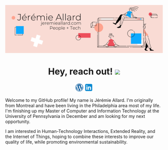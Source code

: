 <!-- https://towardsdatascience.com/build-a-stunning-readme-for-your-github-profile-9b80434fe5d7 -->
<!-- Above is an article to creating a cool GitHub profile -->

<!-- Actions: https://github.com/marketplace/actions/blog-post-workflow -->

[![Header](https://raw.githubusercontent.com/jerall24/jerall24/master/assets/github_banner.png?token=AJHARDC5ZX2CSVLM34GLUJK7K5X6O "Header")](https://jeremieallard.com/)
<h1 align='center'> Hey, reach out! <img src="https://raw.githubusercontent.com/MartinHeinz/MartinHeinz/master/wave.gif" width="30px"></h1>
<p align='center'>
 <a href="https://jeremieallard.com"><img height="30" src="https://raw.githubusercontent.com/jerall24/jerall24/master/assets/icons8-wordpress.png?token=AJHARDC5ZX2CSVLM34GLUJK7K5X6O"></a><a href="https://www.linkedin.com/in/jeremiea/"><img height="30" src="https://raw.githubusercontent.com/jerall24/jerall24/master/assets/icons8-linkedin.png?token=AJHARDC5ZX2CSVLM34GLUJK7K5X6O"></a>
</p>

Welcome to my GitHub profile! My name is Jérémie Allard. I'm originally from Montreal and have been living in the Philadelphia area most of my life. I'm finishing up my Master of Computer and Information Technology at the University of Pennsylvania in December and am looking for my next opportunity.

I am interested in Human-Technology Interactions, Extended Reality, and the Internet of Things, hoping to combine these interests to improve our quality of life, while promoting environmental sustainability.





<!--
**jerall24/jerall24** is a ✨ _special_ ✨ repository because its `README.md` (this file) appears on your GitHub profile.

Here are some ideas to get you started:

- 🔭 I’m currently working on ...
- 🌱 I’m currently learning ...
- 👯 I’m looking to collaborate on ...
- 🤔 I’m looking for help with ...
- 💬 Ask me about ...
- 📫 How to reach me: ...
- 😄 Pronouns: ...
- ⚡ Fun fact: ...
-->
